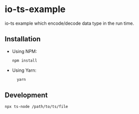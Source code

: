 # io-ts-example

io-ts example which encode/decode data type in the run time.

## Installation

- Using NPM:

  ```sh
  npm install
  ```

- Using Yarn:

  ```sh
    yarn
  ```

## Development

```sh
npx ts-node /path/to/ts/file
```
